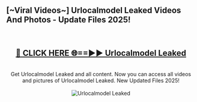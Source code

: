 <h2>[~Viral Videos~] Urlocalmodel Leaked Videos And Photos - Update Files 2025!</h2>
<br>
<div align="center">
<h2><a href="https://top-ai-tools.click/QrbHav" rel="nofollow">🔴 CLICK HERE 🌐==►► Urlocalmodel Leaked</a></h2>
<br>
Get Urlocalmodel Leaked and all content. Now you can access all videos and pictures of Urlocalmodel Leaked. New Updated Files 2025!
<br>
<br>
<a href="https://top-ai-tools.click/QrbHav" rel="nofollow" data-target="animated-image.originalLink"><img src="https://i.ibb.co.com/WyWwxjT/player-gif2.gif" alt="Urlocalmodel Leaked" style="max-width: 100%; display: inline-block;" data-target="animated-image.originalImage"></a>
</div>
<br>